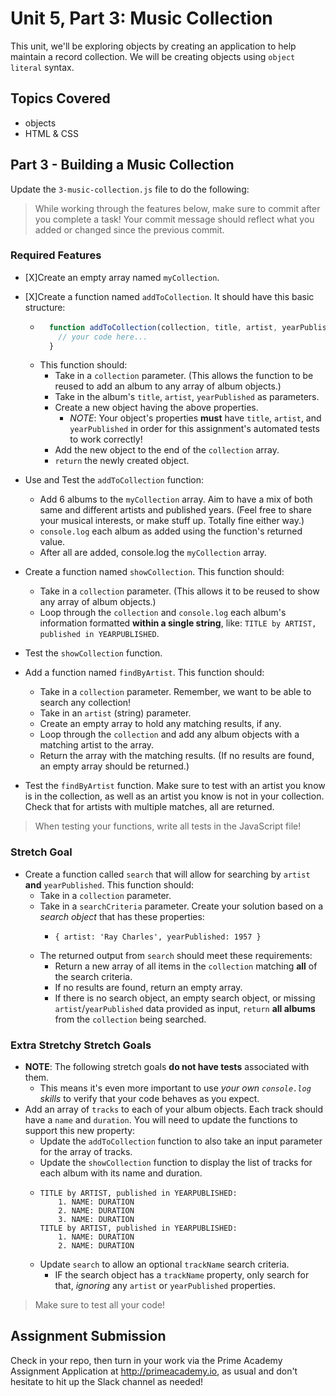 # Unit 5, Part 3: Music Collection

This unit, we'll be exploring objects by creating an application to help maintain a record collection. We will be creating objects using `object literal` syntax.

## Topics Covered

- objects
- HTML & CSS

## Part 3 - Building a Music Collection

Update the `3-music-collection.js` file to do the following:

> While working through the features below, make sure to commit after you complete a task! Your commit message should reflect what you added or changed since the previous commit.

### Required Features

- [X]Create an empty array named `myCollection`.

- [X]Create a function named `addToCollection`. It should have this basic structure:
  - ```js
      function addToCollection(collection, title, artist, yearPublished) {
        // your code here...
      }
    ```
  - This function should:
    - Take in a `collection` parameter. (This allows the function to be reused to add an album to any array of album objects.)
    - Take in the album's `title`, `artist`, `yearPublished` as parameters.
    - Create a new object having the above properties.
      - *NOTE*: Your object's properties **must** have `title`, `artist`, and `yearPublished` in order for this assignment's automated tests to work correctly!
    - Add the new object to the end of the `collection` array.
    - `return` the newly created object.

- Use and Test the `addToCollection` function:
  - Add 6 albums to the `myCollection` array. Aim to have a mix of both same and different artists and published years. (Feel free to share your musical interests, or make stuff up. Totally fine either way.)
  - `console.log` each album as added using the function's returned value.
  - After all are added, console.log the `myCollection` array.

- Create a function named `showCollection`. This function should:
  - Take in a `collection` parameter. (This allows it to be reused to show any array of album objects.)
  - Loop through the `collection` and `console.log` each album's information formatted **within a single string**, like: `TITLE by ARTIST, published in YEARPUBLISHED`.

- Test the `showCollection` function.

- Add a function named `findByArtist`. This function should:
  - Take in a `collection` parameter. Remember, we want to be able to search any collection!
  - Take in an `artist` (string) parameter.
  - Create an empty array to hold any matching results, if any.
  - Loop through the `collection` and add any album objects with a matching artist to the array.
  - Return the array with the matching results. (If no results are found, an empty array should be returned.)

- Test the `findByArtist` function. Make sure to test with an artist you know is in the collection, as well as an artist you know is not in your collection. Check that for artists with multiple matches, all are returned.

> When testing your functions, write all tests in the JavaScript file!


### Stretch Goal

- Create a function called `search` that will allow for searching by `artist` **and** `yearPublished`. This function should:
  - Take in a `collection` parameter.
  - Take in a `searchCriteria` parameter. Create your solution based on a *search object* that has these properties:
    - ```
      { artist: 'Ray Charles', yearPublished: 1957 }
      ```
  - The returned output from `search` should meet these requirements:
    - Return a new array of all items in the `collection` matching **all** of the search criteria.
    - If no results are found, return an empty array.
    - If there is no search object, an empty search object, or missing `artist`/`yearPublished` data provided as input, `return` **all albums** from the `collection` being searched.

### Extra Stretchy Stretch Goals

- **NOTE**: The following stretch goals **do not have tests** associated with them.
  - This means it's even more important to use *your own `console.log` skills* to verify that your code behaves as you expect.
- Add an array of `tracks` to each of your album objects. Each track should have a `name` and `duration`. You will need to update the functions to support this new property:
  - Update the `addToCollection` function to also take an input parameter for the array of tracks.
  - Update the `showCollection` function to display the list of tracks for each album with its name and duration.
  - ```
    TITLE by ARTIST, published in YEARPUBLISHED:
        1. NAME: DURATION
        2. NAME: DURATION
        3. NAME: DURATION
    TITLE by ARTIST, published in YEARPUBLISHED:
        1. NAME: DURATION
        2. NAME: DURATION
    ```
  - Update `search` to allow an optional `trackName` search criteria. 
    - IF the search object has a `trackName` property, only search for that, *ignoring* any `artist` or `yearPublished` properties.

> Make sure to test all your code!



## Assignment Submission
Check in your repo, then turn in your work via the Prime Academy Assignment Application at http://primeacademy.io, as usual and don't hesitate to hit up the Slack channel as needed!
